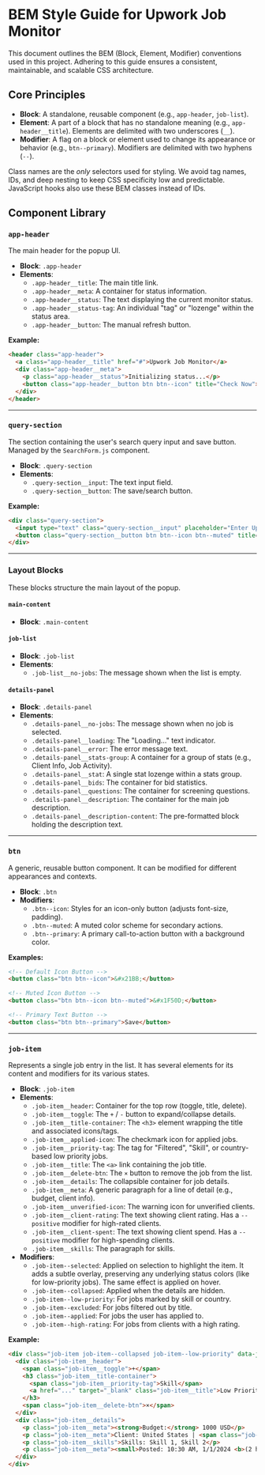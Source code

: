 # BEM Style Guide for Upwork Job Monitor

This document outlines the BEM (Block, Element, Modifier) conventions used in this project. Adhering to this guide ensures a consistent, maintainable, and scalable CSS architecture.

## Core Principles

- **Block**: A standalone, reusable component (e.g., `app-header`, `job-list`).
- **Element**: A part of a block that has no standalone meaning (e.g., `app-header__title`). Elements are delimited with two underscores (`__`).
- **Modifier**: A flag on a block or element used to change its appearance or behavior (e.g., `btn--primary`). Modifiers are delimited with two hyphens (`--`).

Class names are the *only* selectors used for styling. We avoid tag names, IDs, and deep nesting to keep CSS specificity low and predictable. JavaScript hooks also use these BEM classes instead of IDs.

## Component Library

### `app-header`

The main header for the popup UI.

- **Block**: `.app-header`
- **Elements**:
    - `.app-header__title`: The main title link.
    - `.app-header__meta`: A container for status information.
    - `.app-header__status`: The text displaying the current monitor status.
    - `.app-header__status-tag`: An individual "tag" or "lozenge" within the status area.
    - `.app-header__button`: The manual refresh button.

**Example:**
```html
<header class="app-header">
  <a class="app-header__title" href="#">Upwork Job Monitor</a>
  <div class="app-header__meta">
    <p class="app-header__status">Initializing status...</p>
    <button class="app-header__button btn btn--icon" title="Check Now">&#x21BB;</button>
  </div>
</header>
```

---

### `query-section`

The section containing the user's search query input and save button. Managed by the `SearchForm.js` component.

- **Block**: `.query-section`
- **Elements**:
    - `.query-section__input`: The text input field.
    - `.query-section__button`: The save/search button.

**Example:**
```html
<div class="query-section">
  <input type="text" class="query-section__input" placeholder="Enter Upwork search query...">
  <button class="query-section__button btn btn--icon btn--muted" title="Save & Check">&#x1F50D;</button>
</div>
```

---

### Layout Blocks

These blocks structure the main layout of the popup.

#### `main-content`

- **Block**: `.main-content`

#### `job-list`

- **Block**: `.job-list`
- **Elements**:
    - `.job-list__no-jobs`: The message shown when the list is empty.

#### `details-panel`

- **Block**: `.details-panel`
- **Elements**:
    - `.details-panel__no-jobs`: The message shown when no job is selected.
    - `.details-panel__loading`: The "Loading..." text indicator.
    - `.details-panel__error`: The error message text.
    - `.details-panel__stats-group`: A container for a group of stats (e.g., Client Info, Job Activity).
    - `.details-panel__stat`: A single stat lozenge within a stats group.
    - `.details-panel__bids`: The container for bid statistics.
    - `.details-panel__questions`: The container for screening questions.
    - `.details-panel__description`: The container for the main job description.
    - `.details-panel__description-content`: The pre-formatted block holding the description text.

---

### `btn`

A generic, reusable button component. It can be modified for different appearances and contexts.

- **Block**: `.btn`
- **Modifiers**:
    - `.btn--icon`: Styles for an icon-only button (adjusts font-size, padding).
    - `.btn--muted`: A muted color scheme for secondary actions.
    - `.btn--primary`: A primary call-to-action button with a background color.

**Examples:**
```html
<!-- Default Icon Button -->
<button class="btn btn--icon">&#x21BB;</button>

<!-- Muted Icon Button -->
<button class="btn btn--icon btn--muted">&#x1F50D;</button>

<!-- Primary Text Button -->
<button class="btn btn--primary">Save</button>
```

---

### `job-item`

Represents a single job entry in the list. It has several elements for its content and modifiers for its various states.

- **Block**: `.job-item`
- **Elements**:
    - `.job-item__header`: Container for the top row (toggle, title, delete).
    - `.job-item__toggle`: The `+` / `-` button to expand/collapse details.
    - `.job-item__title-container`: The `<h3>` element wrapping the title and associated icons/tags.
    - `.job-item__applied-icon`: The checkmark icon for applied jobs.
    - `.job-item__priority-tag`: The tag for "Filtered", "Skill", or country-based low priority jobs.
    - `.job-item__title`: The `<a>` link containing the job title.
    - `.job-item__delete-btn`: The `×` button to remove the job from the list.
    - `.job-item__details`: The collapsible container for job details.
    - `.job-item__meta`: A generic paragraph for a line of detail (e.g., budget, client info).
    - `.job-item__unverified-icon`: The warning icon for unverified clients.
    - `.job-item__client-rating`: The text showing client rating. Has a `--positive` modifier for high-rated clients.
    - `.job-item__client-spent`: The text showing client spend. Has a `--positive` modifier for high-spending clients.
    - `.job-item__skills`: The paragraph for skills.
- **Modifiers**:
    - `.job-item--selected`: Applied on selection to highlight the item. It adds a subtle overlay, preserving any underlying status colors (like for low-priority jobs). The same effect is applied on hover.
    - `.job-item--collapsed`: Applied when the details are hidden.
    - `.job-item--low-priority`: For jobs marked by skill or country.
    - `.job-item--excluded`: For jobs filtered out by title.
    - `.job-item--applied`: For jobs the user has applied to.
    - `.job-item--high-rating`: For jobs from clients with a high rating.

**Example:**
```html
<div class="job-item job-item--collapsed job-item--low-priority" data-job-id="~01abc...">
  <div class="job-item__header">
    <span class="job-item__toggle">+</span>
    <h3 class="job-item__title-container">
      <span class="job-item__priority-tag">Skill</span>
      <a href="..." target="_blank" class="job-item__title">Low Priority Job Title...</a>
    </h3>
    <span class="job-item__delete-btn">×</span>
  </div>
  <div class="job-item__details">
    <p class="job-item__meta"><strong>Budget:</strong> 1000 USD</p>
    <p class="job-item__meta">Client: United States | <span class="job-item__client-rating job-item__client-rating--positive">Rating: 4.95</span> | <span class="job-item__client-spent job-item__client-spent--positive">$10k+</span><span class="job-item__unverified-icon">⚠️</span></p>
    <p class="job-item__skills">Skills: Skill 1, Skill 2</p>
    <p class="job-item__meta"><small>Posted: 10:30 AM, 1/1/2024 <b>(2 hours ago)</b></small></p>
  </div>
</div>
```
